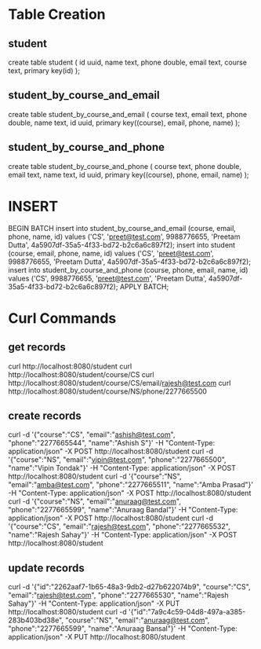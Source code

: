 
Table Creation
==============

student
-------
create table student (
  id uuid,
  name text,
  phone double,
  email text,
  course text,
  primary key(id)
);

student_by_course_and_email
---------------------------
create table student_by_course_and_email (
  course text,
  email text,
  phone double,
  name text,
  id uuid,
  primary key((course), email, phone, name)
);

student_by_course_and_phone
---------------------------
create table student_by_course_and_phone (
  course text,
  phone double,
  email text,
  name text,
  id uuid,
  primary key((course), phone, email, name)
);

INSERT
======

BEGIN BATCH
    insert into student_by_course_and_email (course, email, phone, name, id) values ('CS', 'preet@test.com', 9988776655, 'Preetam Dutta', 4a5907df-35a5-4f33-bd72-b2c6a6c897f2);
    insert into student (course, email, phone, name, id) values ('CS', 'preet@test.com', 9988776655, 'Preetam Dutta', 4a5907df-35a5-4f33-bd72-b2c6a6c897f2);
    insert into student_by_course_and_phone (course, phone, email, name, id) values ('CS', 9988776655, 'preet@test.com', 'Preetam Dutta', 4a5907df-35a5-4f33-bd72-b2c6a6c897f2);
APPLY BATCH;


Curl Commands
=============

get records
-----------
curl http://localhost:8080/student
curl http://localhost:8080/student/course/CS
curl http://localhost:8080/student/course/CS/email/rajesh@test.com
curl http://localhost:8080/student/course/NS/phone/2277665500

create records
--------------
curl -d '{"course":"CS", "email":"ashish@test.com", "phone":"2277665544", "name":"Ashish S"}' -H "Content-Type: application/json" -X POST http://localhost:8080/student
curl -d '{"course":"NS", "email":"vipin@test.com", "phone":"2277665500", "name":"Vipin Tondak"}' -H "Content-Type: application/json" -X POST http://localhost:8080/student
curl -d '{"course":"NS", "email":"amba@test.com", "phone":"2277665511", "name":"Amba Prasad"}' -H "Content-Type: application/json" -X POST http://localhost:8080/student
curl -d '{"course":"NS", "email":"anuraag@test.com", "phone":"2277665599", "name":"Anuraag Bandal"}' -H "Content-Type: application/json" -X POST http://localhost:8080/student
curl -d '{"course":"CS", "email":"rajesh@test.com", "phone":"2277665532", "name":"Rajesh Sahay"}' -H "Content-Type: application/json" -X POST http://localhost:8080/student

update records
--------------
curl -d '{"id":"2262aaf7-1b65-48a3-9db2-d27b622074b9", "course":"CS", "email":"rajesh@test.com", "phone":"2277665530", "name":"Rajesh Sahay"}' -H "Content-Type: application/json" -X PUT http://localhost:8080/student
curl -d '{"id":"7a9c4c59-04d8-497a-a385-283b403bd38e", "course":"NS", "email":"anuraag@test.com", "phone":"2277665599", "name":"Anuraag Bansal"}' -H "Content-Type: application/json" -X PUT http://localhost:8080/student
